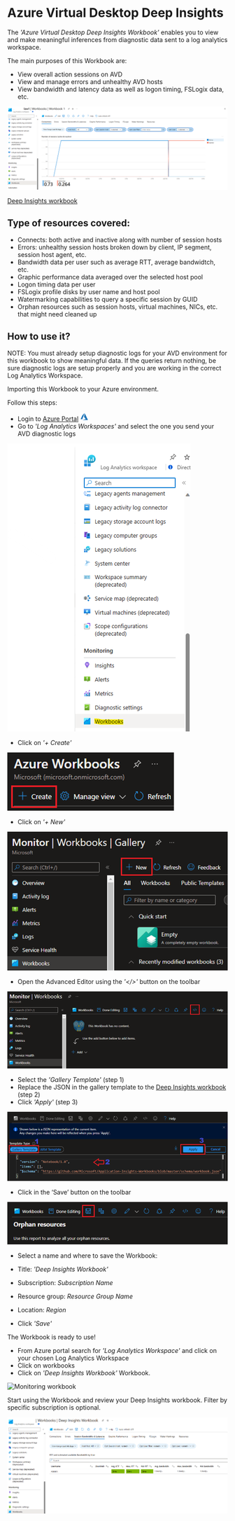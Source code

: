 # Azure Virtual Desktop Deep Insights

The _'Azure Virtual Desktop Deep Insights Workbook'_ enables you to view and make meaningful inferences from diagnostic data sent to a log analytics workspace.

The main purposes of this Workbook are:
* View overall action sessions on AVD
* View and manage errors and unhealthy AVD hosts
* View bandwidth and latency data as well as logon timing, FSLogix data, etc.

![image](../../docs/images/deepInsightsWorkbook/DeepInsightsWorkbookOverview.png)

[Deep Insights workbook](https://raw.githubusercontent.com/Azure/avdaccelerator/main/workload/workbooks/deepInsightsWorkbook/deepInsights.workbook)

## Type of resources covered:

* Connects: both active and inactive along with number of session hosts
* Errors: unhealthy session hosts broken down by client, IP segment, session host agent, etc.
* Bandwidth data per user such as average RTT, average bandwidtch, etc.
* Graphic performance data averaged over the selected host pool
* Logon timing data per user
* FSLogix profile disks by user name and host pool
* Watermarking capabilities to query a specific session by GUID
* Orphan resources such as session hosts, virtual machines, NICs, etc. that might need cleaned up


## How to use it?

NOTE: You must already setup diagnostic logs for your AVD environment for this workbook to show meaningful data. If the queries return nothing, be sure diagnostic logs are setup properly and you are working in the correct Log Analytics Workspace.

Importing this Workbook to your Azure environment.

Follow this steps:

* Login to [Azure Portal](https://portal.azure.com/) <img src="../../docs/icons/azure.png" width="20" height="20">
* Go to _'Log Analytics Workspaces'_ and select the one you send your AVD diagnostic logs 

![Deep Insights workbook 1](../../docs/images/deepInsightsWorkbook/workbookOnLaw.png)

* Click on _'+ Create'_

![Create monitoring workbook](../../docs/images/costOptimizationWorkbook/createworkbook.png)

* Click on _'+ New'_

![New monitoring workbook](../../docs/images/costOptimizationWorkbook/newworkbook.png)

* Open the Advanced Editor using the _'</>'_ button on the toolbar

![Edit monitoring workbook](../../docs/images/costOptimizationWorkbook/editworkbook.png)

* Select the _'Gallery Template'_ (step 1)
* Replace the JSON in the gallery template to the [Deep Insights workbook](https://raw.githubusercontent.com/Azure/avdaccelerator/main/workload/workbooks/deepInsightsWorkbook/deepInsights.workbook) (step 2)
* Click _'Apply'_ (step 3)

![Apply monitoring workbook](../../docs/images/costOptimizationWorkbook/applyworkbook.png)

* Click in the ‘Save’ button on the toolbar

![Save monitoring workbook](../../docs/images/costOptimizationWorkbook/saveworkbook.png)

* Select a name and where to save the Workbook:

* Title: _'Deep Insights Workbook'_
* Subscription: _Subscription Name_
* Resource group: _Resource Group Name_
* Location: _Region_
* Click _'Save'_
  
The Workbook is ready to use!

* From Azure portal search for _'Log Analytics Workspace'_ and click on your chosen Log Analytics Workspace
* Click on workbooks
* Click on _'Deep Insights Workbook'_ Workbook.

![Monitoring workbook](../../docs/images/workload/docs/images/deepInsightsWorkbook/deepinsightsworkbook.png)

Start using the Workbook and review your Deep Insights workbook.
Filter by specific subscription is optional.

![Deep Insights workbook](../../docs/images/deepInsightsWorkbook/deepinsightsfinal.png)
